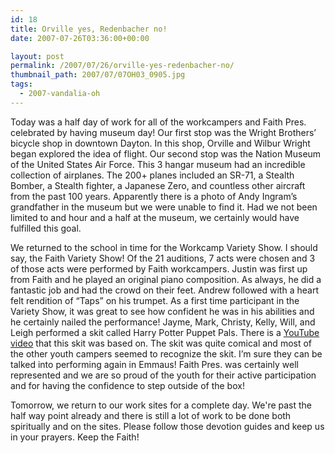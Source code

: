 ```yaml
---
id: 18
title: Orville yes, Redenbacher no!
date: 2007-07-26T03:36:00+00:00

layout: post
permalink: /2007/07/26/orville-yes-redenbacher-no/
thumbnail_path: 2007/07/07OH03_0905.jpg
tags:
  - 2007-vandalia-oh
---
```

Today was a half day of work for all of the workcampers and Faith Pres. celebrated by having museum day! Our first stop was the Wright Brothers&#8217; bicycle shop in downtown Dayton. In this shop, Orville and Wilbur Wright began explored the idea of flight. Our second stop was the Nation Museum of the United States Air Force. This 3 hangar museum had an incredible collection of airplanes. The 200+ planes included an SR-71, a Stealth Bomber, a Stealth fighter, a Japanese Zero, and countless other aircraft from the past 100 years. Apparently there is a photo of Andy Ingram&#8217;s grandfather in the museum but we were unable to find it. Had we not been limited to and hour and a half at the museum, we certainly would have fulfilled this goal.

We returned to the school in time for the Workcamp Variety Show. I should say, the Faith Variety Show! Of the 21 auditions, 7 acts were chosen and 3 of those acts were performed by Faith workcampers. Justin was first up from Faith and he played an original piano composition. As always, he did a fantastic job and had the crowd on their feet. Andrew followed with a heart felt rendition of &#8220;Taps&#8221; on his trumpet. As a first time participant in the Variety Show, it was great to see how confident he was in his abilities and he certainly nailed the performance! Jayme, Mark, Christy, Kelly, Will, and Leigh performed a skit called Harry Potter Puppet Pals. There is a <a href="http://www.youtube.com/watch?v=Tx1XIm6q4r4" target="_blank">YouTube video</a> that this skit was based on. The skit was quite comical and most of the other youth campers seemed to recognize the skit. I&#8217;m sure they can be talked into performing again in Emmaus! Faith Pres. was certainly well represented and we are so proud of the youth for their active participation and for having the confidence to step outside of the box!

Tomorrow, we return to our work sites for a complete day. We're past the half way point already and there is still a lot of work to be done both spiritually and on the sites. Please follow those devotion guides and keep us in your prayers. Keep the Faith!